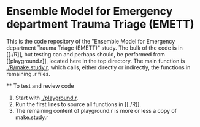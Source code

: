 # Ensemble Model for Emergency department Trauma Triage (EMETT)

This is the code repository of the "Ensemble Model for Emergency
department Trauma Triage (EMETT)" study. The bulk of the code is in
[[./R]], but testing can and perhaps should, be performed from
[[playground.r]], located here in the top directory. The main function
is [./R/make.study.r](make.study.r), which calls, either directly or
indirectly, the functions in remaining .r files.

** To test and review code
1. Start with [./playground.r](playground.r).
2. Run the first lines to source all functions in [[./R]].
3. The remaining content of playground.r is more or less a copy of make.study.r


